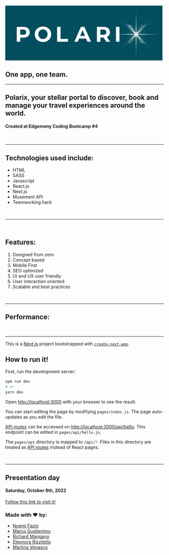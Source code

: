 <p {align="center"}>
  <img src="./public/logo_readme.png" alt="polarix" width=500/>
</p>

<h2 style={{align: center}}>One app, one team.</h2>

<p {align="center"}>
  <!-- <img src="./public/mobile3.jpg" alt="explorience"/> -->
</p>

<hr>

<h2 {align="center"}>Polarix, your stellar portal to discover, book and manage your
    travel experiences around the world. </h2>
<h4 {align="center"}> Created at Edgemony Coding Bootcamp #4 </h4> 

<!-- <img {align="right"} src="./public/mobile1.jpeg" alt="explorience" width=150/> -->

<br>

<hr>

<h2>Technologies used include:</h2>
  <ul>
    <li>HTML</li>
    <li>SASS</li>
    <li>Javascript</li>
    <li>React.js</li>
    <li>Next.js</li>
    <li>Musement API</li>
    <li>Teamworking hard</li>
  </ul>

<br>
<hr>

<!-- <img {align="right"} src="./public/mobile2.jpeg" alt="less-than-3" width=150/> -->

<br>

<h2>Features:</h2>
<ol>
  <li>Designed from zero</li>
  <li>Concept based</li>
  <li>Mobile First</li>
  <li>SEO optimized</li>
  <li>UI and UX user friendly</li>
  <li>User interaction oriented</li>
  <li>Scalable and best practices</li>
</ol>

<br>
<hr>

<h2>Performance:</h2>

<br>
<hr>

This is a [Next.js](https://nextjs.org/) project bootstrapped with [`create-next-app`](https://github.com/vercel/next.js/tree/canary/packages/create-next-app).

## How to run it!

First, run the development server:

```bash
npm run dev
# or
yarn dev
```

Open [http://localhost:3000](http://localhost:3000) with your browser to see the result.

You can start editing the page by modifying `pages/index.js`. The page auto-updates as you edit the file.

[API routes](https://nextjs.org/docs/api-routes/introduction) can be accessed on [http://localhost:3000/api/hello](http://localhost:3000/api/hello). This endpoint can be edited in `pages/api/hello.js`.

The `pages/api` directory is mapped to `/api/*`. Files in this directory are treated as [API routes](https://nextjs.org/docs/api-routes/introduction) instead of React pages.

<br>
<hr>

## Presentation day

<h4>Saturday, October 8th, 2022</h4>
<a href="https://project-north.vercel.app/">Follow this link to visit it!</a>
<br>
<h3>Made with ❤️ by:</h3>
<ul>
  <li>
    <a href="https://www.linkedin.com/in/noemi-fazio/">
        Noemi Fazio
    </a>
  </li>
  <li>
    <a href="https://www.linkedin.com/in/marco-guglielmino/">
      Marco Gugliemino
    </a>
  </li>
  <li>
    <a href="https://www.linkedin.com/in/drichard-mangano/">
      Richard Mangano
    </a>
  </li>
  <li>
    <a href="https://www.linkedin.com/in/eleonora-rizzitello/">
      Eleonora Rizzitello
    </a>
  </li>
  <li>
    <a href="https://www.linkedin.com/in/martina-venasco/">
      Martina Venasco
    </a>
  </li>
</ul>

</h4>
